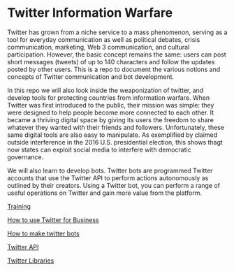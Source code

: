 # Twitter Information Warfare

Twitter has grown from a niche service to a mass phenomenon, serving as a tool for everyday communication as well as political debates, crisis communication, marketing, Web 3 communication, and cultural participation. However, the basic concept remains the same: users can post short messages (tweets) of up to 140 characters and follow the updates posted by other users. This is a repo to document the various notions and concepts of Twitter communication and bot development.

In this repo we will also look inside the weaponization of twitter, and develop tools for protecting countries from information warfare. When Twitter was first introduced to the public, their mission was simple: they were designed to help people become more connected to each other. It became a thriving digital space by giving its users the freedom to share whatever they wanted with their friends and followers. Unfortunately, these same digital tools are also easy to manipulate. As exemplified by claimed outside interference in the 2016 U.S. presidential election, this shows thagt now states can exploit social media to interfere with democratic governance.

We will also learn to develop bots. Twitter bots are programmed Twitter accounts that use the Twitter API to perform actions autonomously as outlined by their creators.
Using a Twitter bot, you can perform a range of useful operations on Twitter and gain more value from the platform.

[Training](https://academy.hubspot.com/courses/twitter-strategy)

[How to use Twitter for Business](https://offers.hubspot.com/how-to-use-twitter-for-business)

[How to make twitter bots](https://blog.hubspot.com/website/how-to-make-a-twitter-bot)

[Twitter API](https://developer.twitter.com/en/docs/twitter-api/getting-started/about-twitter-api)

[Twitter Libraries](https://developer.twitter.com/en/docs/twitter-api/tools-and-libraries/v2)


